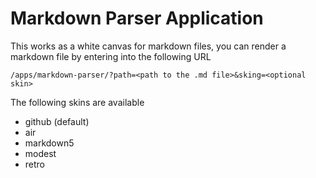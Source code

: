 # Markdown Parser Application

This works as a white canvas for markdown files, you can render a markdown file by entering into the following URL
```
/apps/markdown-parser/?path=<path to the .md file>&sking=<optional skin>
```
The following skins are available
- github (default)
- air
- markdown5
- modest
- retro
